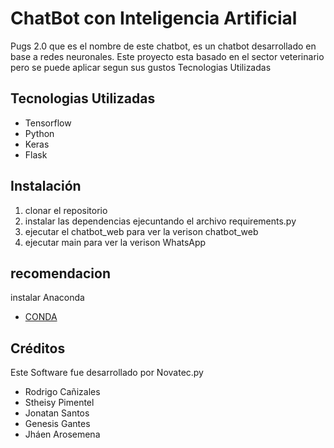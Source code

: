 
# ChatBot con Inteligencia Artificial
Pugs 2.0 que es el nombre de este chatbot, es un chatbot desarrollado en base a redes neuronales.
Este proyecto esta basado en el sector veterinario pero se puede aplicar segun sus gustos
Tecnologias Utilizadas

## Tecnologias Utilizadas
 - Tensorflow
 - Python
 - Keras
 - Flask


##  Instalación

1. clonar el repositorio
2. instalar las dependencias ejecuntando el archivo requirements.py 
3. ejecutar el chatbot_web para ver la verison chatbot_web
4. ejecutar main para ver la verison WhatsApp

    
## recomendacion
instalar Anaconda
- [CONDA](https://www.anaconda.com/)
## Créditos
Este Software fue desarrollado por Novatec.py
- Rodrigo Cañizales
- Stheisy Pimentel
- Jonatan Santos
- Genesis Gantes
- Jháen Arosemena



